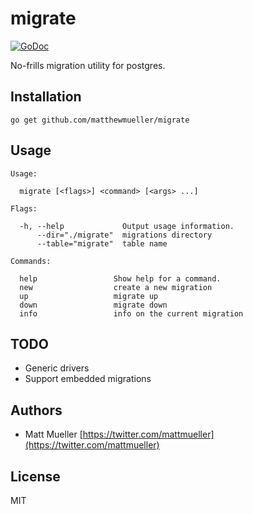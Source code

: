 # migrate

[![GoDoc](https://godoc.org/github.com/matthewmueller/migrate?status.svg)](https://godoc.org/github.com/matthewmueller/migrate)

No-frills migration utility for postgres.

## Installation

```
go get github.com/matthewmueller/migrate
```

## Usage

```
Usage:

  migrate [<flags>] <command> [<args> ...]

Flags:

  -h, --help             Output usage information.
      --dir="./migrate"  migrations directory
      --table="migrate"  table name

Commands:

  help                 Show help for a command.
  new                  create a new migration
  up                   migrate up
  down                 migrate down
  info                 info on the current migration
```

## TODO

- Generic drivers
- Support embedded migrations

## Authors

- Matt Mueller [https://twitter.com/mattmueller](https://twitter.com/mattmueller)

## License

MIT
